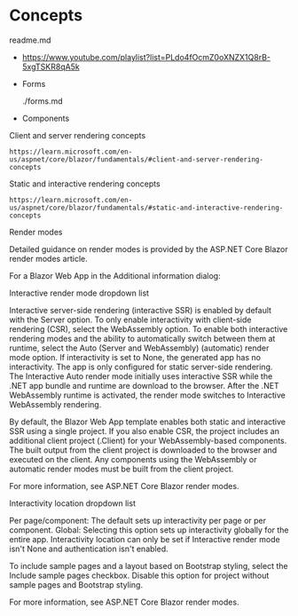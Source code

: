 # Concepts

readme.md

*   https://www.youtube.com/playlist?list=PLdo4fOcmZ0oXNZX1Q8rB-5xgTSKR8qA5k

*   Forms

    ./forms.md

*   Components


Client and server rendering concepts
    
    https://learn.microsoft.com/en-us/aspnet/core/blazor/fundamentals/#client-and-server-rendering-concepts

Static and interactive rendering concepts

    https://learn.microsoft.com/en-us/aspnet/core/blazor/fundamentals/#static-and-interactive-rendering-concepts

Render modes

    
Detailed guidance on render modes is provided by the ASP.NET Core Blazor render modes article.


For a Blazor Web App in the Additional information dialog:

Interactive render mode dropdown list

Interactive server-side rendering (interactive SSR) is enabled by default with the Server option.
To only enable interactivity with client-side rendering (CSR), select the WebAssembly option.
To enable both interactive rendering modes and the ability to automatically switch between them at runtime, select the Auto (Server and WebAssembly) (automatic) render mode option.
If interactivity is set to None, the generated app has no interactivity. The app is only configured for static server-side rendering.
The Interactive Auto render mode initially uses interactive SSR while the .NET app bundle and runtime are download to the browser. After the .NET WebAssembly runtime is activated, the render mode switches to Interactive WebAssembly rendering.

By default, the Blazor Web App template enables both static and interactive SSR using a single project. If you also enable CSR, the project includes an additional client project (.Client) for your WebAssembly-based components. The built output from the client project is downloaded to the browser and executed on the client. Any components using the WebAssembly or automatic render modes must be built from the client project.

For more information, see ASP.NET Core Blazor render modes.

Interactivity location dropdown list

Per page/component: The default sets up interactivity per page or per component.
Global: Selecting this option sets up interactivity globally for the entire app.
Interactivity location can only be set if Interactive render mode isn't None and authentication isn't enabled.

To include sample pages and a layout based on Bootstrap styling, select the Include sample pages checkbox. Disable this option for project without sample pages and Bootstrap styling.

For more information, see ASP.NET Core Blazor render modes.